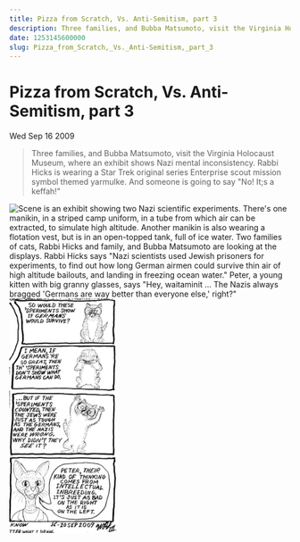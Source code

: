 ```yaml
---
title: Pizza from Scratch, Vs. Anti-Semitism, part 3
description: Three families, and Bubba Matsumoto, visit the Virginia Holocaust Museum, where an exhibit shows Nazi mental inconsistency.  Rabbi Hicks is wearing a Star Trek original series Enterprise scout mission symbol themed yarmulke.  And someone is going to say "No! It;s a keffah!"
date: 1253145600000
slug: Pizza_from_Scratch,_Vs._Anti-Semitism,_part_3
---
```



# Pizza from Scratch, Vs. Anti-Semitism, part 3

Wed Sep 16 2009

> Three families, and Bubba Matsumoto, visit the Virginia Holocaust Museum, where an exhibit shows Nazi mental inconsistency.  Rabbi Hicks is wearing a Star Trek original series Enterprise scout mission symbol themed yarmulke.  And someone is going to say "No! It;s a keffah!"
        

![Scene is an exhibit showing two Nazi scientific experiments. There's one manikin, in a striped camp uniform, in a tube from which air can be extracted, to simulate high altitude.  Another manikin is   also wearing a flotation vest, but is in an open-topped tank, full of ice water.  Two families of cats, Rabbi Hicks and family, and Bubba Matsumoto are looking at the displays.
Rabbi Hicks says "Nazi scientists used Jewish prisoners for experiments, to find out how long German airmen could survive thin air of high altitude bailouts, and landing in freezing ocean water."
Peter, a young kitten with big granny glasses, says "Hey, waitaminit ... The Nazis always bragged 'Germans are way better than everyone else,' right?"](2009_09_17_r1p1_PfS-AntiS3_1_.png)
<span style="display: flex; flex-wrap: wrap; width: 20vw;">
![Peter asks "So, would these 'speriments show if Germans would survive?"](2009_09_17_r1p2_PfS-AntiS3_2_.png)
![Peter holds his head, because it hurts, and says "I mean, if Germans 're so great, then the 'speriments don't show what Germans can do."](2009_09_17_r2p1_PfS-AntiS3_3_.png)
![Peter throws up his hands in frustration, saying "... But if the 'speriments counted, then the Jews were just as tough as the Germans, and the Nazis were wrong. Why didn't they see it?"](2009_09_17_r3p1_PfS-AntiS3_4_.png)
![Peter's uncle, the hairless cat, M. Lux Luther, Ph/D, answers. "Peter, their kind of thinking comes from intellectual inbreeding. It's just as bad on the right as it is on the left."](2009_09_17_r4p1_PfS-AntiS3_5_.png)
</span>
